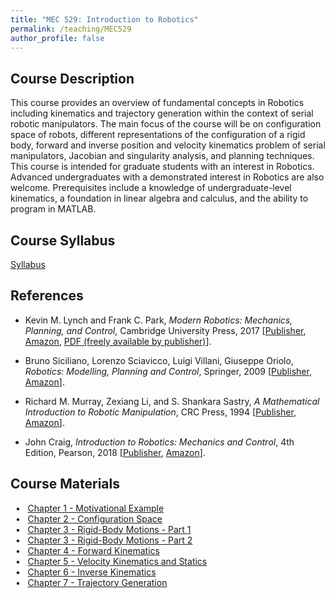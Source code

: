 ```yaml
---
title: "MEC 529: Introduction to Robotics"
permalink: /teaching/MEC529
author_profile: false
---
```


## Course Description
This course provides an overview of fundamental concepts in Robotics including kinematics and trajectory generation within the context of serial robotic manipulators. The main focus of the course will be on configuration space of robots, different representations of the configuration of a rigid body, forward and inverse position and velocity kinematics problem of serial manipulators, Jacobian and singularity analysis, and planning techniques. This course is intended for graduate students with an interest in Robotics. Advanced undergraduates with a demonstrated interest in Robotics are also welcome. Prerequisites include a knowledge of undergraduate-level kinematics, a foundation in linear algebra and calculus, and the ability to program in MATLAB.

## Course Syllabus
[Syllabus](https://aminfakhari.github.io/_pages/teaching/MEC529/MEC529_Syllabus_Spring2023.pdf)

## References
<ul><li><p>Kevin M. Lynch and Frank C. Park, <em>Modern Robotics: Mechanics, Planning, and Control</em>, Cambridge University Press, 2017 [<a href="https://www.cambridge.org/us/academic/subjects/computer-science/computer-graphics-image-processing-and-robotics/modern-robotics-mechanics-planning-and-control" target="_new">Publisher</a>, <a href="https://www.amazon.com/gp/product/1107156300/" target="_new">Amazon</a>, <a href="http://hades.mech.northwestern.edu/images/2/2e/MR-largefont-v2.pdf" target="_new">PDF (freely available by publisher)</a>].</p></li><li><p>Bruno Siciliano, Lorenzo Sciavicco, Luigi Villani, Giuseppe Oriolo, <em>Robotics: Modelling, Planning and Control</em>, Springer, 2009 [<a href="https://link.springer.com/book/10.1007/978-1-84628-642-1" target="_new">Publisher</a>, <a href="https://www.amazon.com/Robotics-Modelling-Planning-Textbooks-Processing/dp/1846286417" target="_new">Amazon</a>].</p></li><li><p>Richard M. Murray, Zexiang Li, and S. Shankara Sastry, <em>A Mathematical Introduction to Robotic Manipulation</em>, CRC Press, 1994 [<a href="https://www.routledge.com/A-Mathematical-Introduction-to-Robotic-Manipulation/Murray-Li-Sastry/p/book/9780849379819" target="_new">Publisher</a>, <a href="https://www.amazon.com/Mathematical-Introduction-Robotic-Manipulation/dp/0849379814" target="_new">Amazon</a>].</p></li><li><p>John Craig, <em>Introduction to Robotics: Mechanics and Control</em>, 4th Edition, Pearson, 2018 [<a href="https://www.pearson.com/en-us/subject-catalog/p/introduction-to-robotics-mechanics-and-control/P200000003304/9780137848744" target="_new">Publisher</a>, <a href="https://www.amazon.com/Introduction-Robotics-Mechanics-Control-4th/dp/0133489795" target="_new">Amazon</a>].</p></li></ul>

## Course Materials
&nbsp; • &nbsp; [Chapter 1 - Motivational Example](https://aminfakhari.github.io/_pages/teaching/MEC529/Chapter1_MotivationalExample.pdf) \
&nbsp; • &nbsp; [Chapter 2 - Configuration Space](https://aminfakhari.github.io/_pages/teaching/MEC529/Chapter2_ConfigurationSpace.pdf) \
&nbsp; • &nbsp; [Chapter 3 - Rigid-Body Motions - Part 1](https://aminfakhari.github.io/_pages/teaching/MEC529/Chapter3_RigidBodyMotions_Part1.pdf) \
&nbsp; • &nbsp; [Chapter 3 - Rigid-Body Motions - Part 2](https://aminfakhari.github.io/_pages/teaching/MEC529/Chapter3_RigidBodyMotions_Part2.pdf) \
&nbsp; • &nbsp; [Chapter 4 - Forward Kinematics](https://aminfakhari.github.io/_pages/teaching/MEC529/Chapter4_ForwardKinematics.pdf) \
&nbsp; • &nbsp; [Chapter 5 - Velocity Kinematics and Statics](https://aminfakhari.github.io/_pages/teaching/MEC529/Chapter5_VelocityKinematics&Statics.pdf) \
&nbsp; • &nbsp; [Chapter 6 - Inverse Kinematics](https://aminfakhari.github.io/_pages/teaching/MEC529/Chapter6_InverseKinematics.pdf) \
&nbsp; • &nbsp; [Chapter 7 - Trajectory Generation](https://aminfakhari.github.io/_pages/teaching/MEC529/Chapter7_TrajectoryGeneration.pdf)

